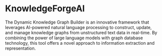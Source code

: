 # KnowledgeForgeAI
 The Dynamic Knowledge Graph Builder is an innovative framework that leverages AI-powered natural language processing to construct, update, and manage knowledge graphs from unstructured text data in real-time. By combining the power of large language models with graph database technology, this tool offers a novel approach to information extraction and representation.

